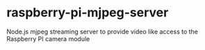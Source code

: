 # raspberry-pi-mjpeg-server
Node.js mjpeg streaming server to provide video like access to the Raspberry PI camera module
